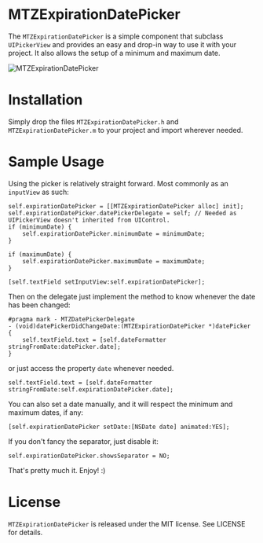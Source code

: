 # MTZExpirationDatePicker
The `MTZExpirationDatePicker` is a simple component that subclass `UIPickerView` and provides an easy and drop-in way to use it with your project. It also allows the setup of a minimum and maximum date.

![MTZExpirationDatePicker](https://github.com/mtzaquia/MTZExpirationDatePicker/raw/assets/mtzexpirationdatepicker-pic-1.png)

# Installation
Simply drop the files `MTZExpirationDatePicker.h` and `MTZExpirationDatePicker.m` to your project and import wherever needed.

# Sample Usage
Using the picker is relatively straight forward. Most commonly as an `inputView` as such:
```objc
self.expirationDatePicker = [[MTZExpirationDatePicker alloc] init];
self.expirationDatePicker.datePickerDelegate = self; // Needed as UIPickerView doesn't inherited from UIControl.
if (minimumDate) {
    self.expirationDatePicker.minimumDate = minimumDate;
}

if (maximumDate) {
    self.expirationDatePicker.maximumDate = maximumDate;
}

[self.textField setInputView:self.expirationDatePicker];
```

Then on the delegate just implement the method to know whenever the date has been changed:
```objc
#pragma mark - MTZDatePickerDelegate
- (void)datePickerDidChangeDate:(MTZExpirationDatePicker *)datePicker {
    self.textField.text = [self.dateFormatter stringFromDate:datePicker.date];
}
```

or just access the property `date` whenever needed.
```objc
self.textField.text = [self.dateFormatter stringFromDate:self.expirationDatePicker.date];
```

You can also set a date manually, and it will respect the minimum and maximum dates, if any:
```objc
[self.expirationDatePicker setDate:[NSDate date] animated:YES];
```

If you don't fancy the separator, just disable it:
```objc
self.expirationDatePicker.showsSeparator = NO;
```

That's pretty much it. Enjoy! :)

# License
`MTZExpirationDatePicker` is released under the MIT license. See LICENSE for details.

